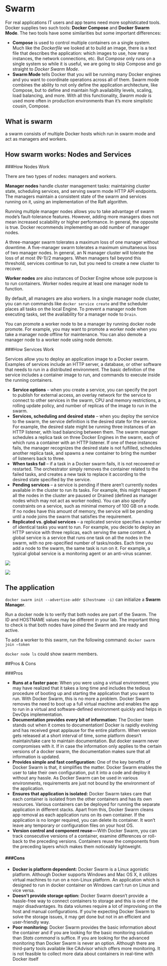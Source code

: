 # Swarm

For real applications IT users and app teams need more sophisticated tools. Docker supplies two such tools: **Docker Compose** and **Docker Swarm Mode**. The two tools have some similarities but some important differences:

- **Compose** is used to control multiple containers on a single system. Much like the *Dockerfile* we looked at to build an image, there is a text file that describes the application: which images to use, how many instances, the network connections, etc. But *Compose* only runs on a single system so while it is useful, we are going to skip Compose and go straight to *Docker Swarm Mode*.
- **Swarm Mode** tells Docker that you will be running many Docker engines and you want to coordinate operations across all of them. Swarm mode combines the ability to not only define the application architecture, like Compose, but to define and maintain high availability levels, scaling, load balancing, and more. With all this functionality, *Swarm mode* is used more often in production environments than it’s more simplistic cousin, Compose.

## What is swarm

a swarm consists of multiple Docker hosts which run in swarm mode and act as managers and workers.

## How swarm works: Nodes and Services

###How Nodes Work

There are two types of nodes: managers and workers. 

**Manager nodes** handle cluster management tasks: maintaining cluster state, scheduling services, and serving swarm mode HTTP API endpoints. The managers maintain a consistent state of the swarm and services running on it, using an implementation of the Raft algorithm.

Running multiple manager nodes allows you to take advantage of swarm mode’s fault-tolerance features. However, adding more managers does not mean increased scalability or higher performance. In general, the opposite is true. Docker recommends implementing an odd number of manager nodes. 

A three-manager swarm tolerates a maximum loss of one manager without downtime. A five-manager swarm tolerates a maximum simultaneous loss of two manager nodes. In general, an N manager cluster will tolerate the loss of at most (N-1)/2 managers. When managers fail beyond this threshold, services continue to run, but you need to create a new cluster to recover.

**Worker nodes** are also instances of Docker Engine whose sole purpose is to run containers. Worker nodes require at least one manager node to function. 

By default, all managers are also workers. In a single manager node cluster, you can run commands like `docker service create` and the scheduler places all tasks on the local Engine. To prevent a manager node from executing tasks, set the availability for a manager node to `Drain`. 

You can promote a worker node to be a manager by running docker node promote. For example, you may want to promote a worker node when you take a manager node offline for maintenance. You can also demote a manager node to a worker node using node demote.

###How Services Work

Services allow you to deploy an application image to a Docker swarm. Examples of services include an HTTP server, a database, or other software that needs to run in a distributed environment. The basic definition of the service includes a container image to run, and commands to execute inside the running containers. 

- **Service options** – when you create a service, you can specify the port to publish for external access, an overlay network for the service to connect to other services in the swarm, CPU and memory restrictions, a rolling update policy, and number of replicas of the image to run in the swarm.
- **Services, scheduling and desired state** – when you deploy the service to the swarm, the service definition is the desired state for the service. For example, the desired state might be running three instances of an HTTP listener, with load balancing between them. The swarm manager schedules a replica task on three Docker Engines in the swarm, each of which runs a container with an HTTP listener. If one of these instances fails, the manager recognizes the desired state is not fulfilled, schedules another replica task, and spawns a new container to bring the number of listeners back to three. 
- **When tasks fail** – if a task in a Docker swarm fails, it is not recovered or restarted. The orchestrator simply removes the container related to the failed tasks, and creates a new task to replace it according to the desired state specified by the service.
- **Pending services** – a service is pending if there aren’t currently nodes available in the cluster to run its tasks. For example, this might happen if all the nodes in the cluster are paused or Drained (defined as manager nodes which may not act as worker nodes). You can also specify constraints on a service, such as minimal memory of 100 GB on a node. If no nodes have this amount of memory, the service will be pending until a node joins the swarm that satisfies the requirement. 
- **Replicated vs. global services** – a replicated service specifies a number of identical tasks you want to run. For example, you decide to deploy an HTTP service with three replicas, each serving the same content. A global service is a service that runs one task on all the nodes in the swarm, with no pre-specified number of tasks/nodes. Each time you add a node to the swarm, the same task is run on it. For example, a typical global service is a monitoring agent or an anti-virus scanner.

![](https://training.play-with-docker.com/images/ops-swarm-arch.svg)

![](https://training.play-with-docker.com/images/ops-swarm-stack-service-task.svg)

## The application

`docker swarm init --advertise-addr $(hostname -i)` can initialize a **Swarm Manager**. 

Run a docker node ls to verify that both nodes are part of the Swarm. The ID and HOSTNAME values may be different in your lab. The important thing to check is that both nodes have joined the Swarm and are ready and active.

To add a worker to this swarm, run the following command: `docker swarm join —token`

`docker node ls` could show swarm members.

##Pros & Cons

###Pros

- **Runs at a faster pace:** When you were using a virtual environment, you may have realized that it takes a long time and includes the tedious procedure of booting up and starting the application that you want to run. With Docker Swarm, this is no more a problem. Docker Swarm removes the need to boot up a full virtual machine and enables the app to run in a virtual and software-defined environment quickly and helps in DevOps implementation.
- **Documentation provides every bit of information:** The Docker team stands out when it comes to documentation! Docker is rapidly evolving and has received great applause for the entire platform. When version gets released at a short interval of time, some platform doesn’t maintain/take care to maintain documentation. But docker swarm never compromises with it. If in case the information only applies to the certain versions of a docker swarm, the documentation makes sure that all information is updated.
- **Provides simple and fast configuration:** One of the key benefits of Docker Swarm is that, it simplifies the matter. Docker Swarm enables the user to take their own configuration, put it into a code and deploy it without any hassle. As Docker Swarm can be used in various environments, requirements are just not bound by the environment of the application.
- **Ensures that application is isolated:** Docker Swarm takes care that each container is isolated from the other containers and has its own resources. Various containers can be deployed for running the separate application in different stacks. Apart from this, Docker Swarm cleans app removal as each application runs on its own container. If the application is no longer required, you can delete its container. It won’t leave any temporary or configuration files on your host OS.
- **Version control and component reuse —** With Docker Swarm, you can track consecutive versions of a container, examine differences or roll-back to the preceding versions. Containers reuse the components from the preceding layers which makes them noticeably lightweight.

#### ###Cons

- **Docker is platform dependent:** Docker Swarm is a Linux agonistic platform. Although Docker supports Windows and Mac OS X, it utilizes virtual machines to run on a non-Linux platform. An application which is designed to run in docker container on Windows can’t run on Linux and vice versa.
- **Doesn’t provide storage option:** Docker Swarm doesn’t provide a hassle-free way to connect containers to storage and this is one of the major disadvantages. Its data volumes require a lot of improvising on the host and manual configurations. If you’re expecting Docker Swarm to solve the storage issues, it may get done but not in an efficient and user-friendly way.
- **Poor monitoring:** Docker Swarm provides the basic information about the container and if you are looking for the basic monitoring solution than *Stats command* is suffice. If you are looking for the advanced monitoring than Docker Swarm is never an option. Although there are third-party tools available like CAdvisor which offers more monitoring. It is not feasible to collect more data about containers in real-time with Docker itself